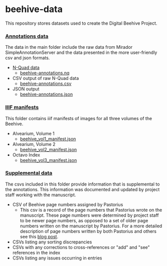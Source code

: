 # beehive-data

This repository stores datasets used to create the Digital Beehive Project.

### [Annotations data](https://github.com/KislakCenter/beehive-data/tree/main/) 
  
  The data in the main folder include the raw data from Mirador SimpleAnnotationServer and the data presented in the more user-friendly csv and json formats.
  
  - [N-Quad data](https://www.w3.org/TR/n-quads/)
    - [beehive-annotations.nq](https://github.com/KislakCenter/beehive-data/tree/main/beehive-annotations.nq)
  - CSV output of raw N-Quad data
    - [beehive-annotations.csv](https://github.com/KislakCenter/beehive-data/tree/main/beehive-annotations.csv)
  - JSON output
      - [beehive-annotations.json](https://github.com/KislakCenter/beehive-data/tree/main/beehive-annotations.json)
   
### [IIIF manifests](https://github.com/KislakCenter/beehive-data/tree/main/iiif_manifests)

  This folder contains iiif manifests of images for all three volumes of the Beehive.

  - Alvearium, Volume 1
    - [beehive_vol1_manifest.json](https://github.com/KislakCenter/beehive-data/tree/main/iiif_manifests/beehive_vol1_manifest.json)
  - Alvearium, Volume 2
    - [beehive_vol2_manifest.json](https://github.com/KislakCenter/beehive-data/tree/main/iiif_manifests/beehive_vol2_manifest.json)
  - Octavo Index
    - [beehive_vol3_manifest.json](https://github.com/KislakCenter/beehive-data/tree/main/iiif_manifests/beehive_vol3_manifest.json)   

    
### [Supplemental data](https://github.com/KislakCenter/beehive-data/tree/main/supplemental_data)

  The csvs included in this folder provide information that is supplemental to the annotations. This information was documented 
  and updated by project staff working with the manuscript.

  - CSV of Beehive page numbers assigned by Pastorius
    -  This csv is a record of the page numbers that Pastorius wrote on the manuscript. These page numbers were determined by project
       staff to be newer page numbers, as opposed to a set of older page numbers written on the manuscript by Pastorius. For a more
       detailed description of page numbers written by both Pastorius and others see this
       [blog post](https://kislakcenter.github.io/digital-beehive/2020/04/24/problematic-pagination/).
  - CSVs listing any sorting discrepancies
  - CSVs with any corrections to cross-references or "add" and "see" references in the index
  - CSVs listing any issues occurring in entries

